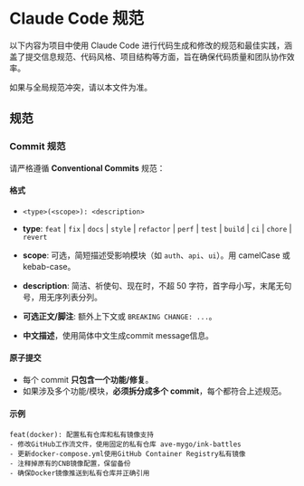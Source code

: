 # Claude Code 规范

以下内容为项目中使用 Claude Code 进行代码生成和修改的规范和最佳实践，涵盖了提交信息规范、代码风格、项目结构等方面，旨在确保代码质量和团队协作效率。

如果与全局规范冲突，请以本文件为准。

## 规范

### Commit 规范

请严格遵循 **Conventional Commits** 规范：

#### 格式

- `<type>(<scope>): <description>`

- **type**: `feat` | `fix` | `docs` | `style` | `refactor` | `perf` | `test` | `build` | `ci` | `chore` | `revert`
- **scope**: 可选，简短描述受影响模块（如 `auth`、`api`、`ui`）。用 camelCase 或 kebab-case。
- **description**: 简洁、祈使句、现在时，不超 50 字符，首字母小写，末尾无句号，用无序列表分列。
- **可选正文/脚注**: 额外上下文或 `BREAKING CHANGE: ...`。
- **中文描述**，使用简体中文生成commit message信息。

#### 原子提交

- 每个 commit **只包含一个功能/修复**。
- 如果涉及多个功能/模块，**必须拆分成多个 commit**，每个都符合上述规范。

#### 示例

```
feat(docker): 配置私有仓库和私有镜像支持
- 修改GitHub工作流文件，使用固定的私有仓库 ave-mygo/ink-battles
- 更新docker-compose.yml使用GitHub Container Registry私有镜像
- 注释掉原有的CNB镜像配置，保留备份
- 确保Docker镜像推送到私有仓库并正确引用
```